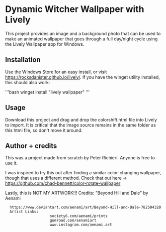 # Dynamic Witcher Wallpaper with Lively

This project provides an image and a background photo that can be used to make an animated wallpaper that goes through a full day/night cycle using the Lively Wallpaper app for Windows.

## Installation

Use the Windows Store for an easy install, or visit https://rocksdanister.github.io/lively/. If you have the winget utility installed, this should also work:

'''bash
winget install "lively wallpaper"
'''

## Usage

Download this project and drag and drop the colorshift.html file into Lively to import. It is critical that the image source remains in the same folder as this html file, so don't move it around.

## Author + credits

This was a project made from scratch by Peter Richieri. Anyone is free to use it.

I was inspired to try this out after finding a similar color-changing wallpaper, though that uses a different method.  Check that out here -> https://github.com/chad-bennett/color-rotate-wallpaper

Lastly, this is NOT MY ARTWORK!!! Credits: "Beyond Hill and Dale" by Aenami
      
      https://www.deviantart.com/aenami/art/Beyond-Hill-and-Dale-782594320 
      Artist Links:
                        society6.com/aenami/prints
                        gumroad.com/aenamiart 
                        www.instagram.com/aenami.art 


